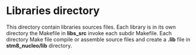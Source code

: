 # Libraries directory

This directory contain libraries sources files. Each library is in its own directory the Makefile in **libs_src** invoke each subdir Makefile. Each directory Make file compile or assemble source files and create a __.lib__ file in **stm8_nucleo/lib** directory.



